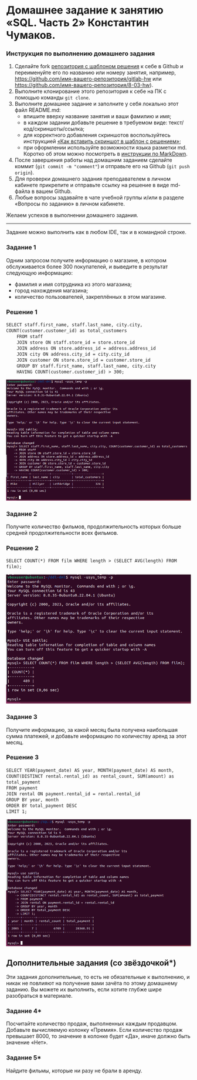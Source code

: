 # Домашнее задание к занятию «SQL. Часть 2» Константин Чумаков.

### Инструкция по выполнению домашнего задания

1. Сделайте fork [репозитория c шаблоном решения](https://github.com/netology-code/sys-pattern-homework) к себе в Github и переименуйте его по названию или номеру занятия, например, https://github.com/имя-вашего-репозитория/gitlab-hw или https://github.com/имя-вашего-репозитория/8-03-hw).
2. Выполните клонирование этого репозитория к себе на ПК с помощью команды `git clone`.
3. Выполните домашнее задание и заполните у себя локально этот файл README.md:
   - впишите вверху название занятия и ваши фамилию и имя;
   - в каждом задании добавьте решение в требуемом виде: текст/код/скриншоты/ссылка;
   - для корректного добавления скриншотов воспользуйтесь инструкцией [«Как вставить скриншот в шаблон с решением»](https://github.com/netology-code/sys-pattern-homework/blob/main/screen-instruction.md);
   - при оформлении используйте возможности языка разметки md. Коротко об этом можно посмотреть в [инструкции по MarkDown](https://github.com/netology-code/sys-pattern-homework/blob/main/md-instruction.md).
4. После завершения работы над домашним заданием сделайте коммит (`git commit -m "comment"`) и отправьте его на Github (`git push origin`).
5. Для проверки домашнего задания преподавателем в личном кабинете прикрепите и отправьте ссылку на решение в виде md-файла в вашем Github.
6. Любые вопросы задавайте в чате учебной группы и/или в разделе «Вопросы по заданию» в личном кабинете.

Желаем успехов в выполнении домашнего задания.

---

Задание можно выполнить как в любом IDE, так и в командной строке.

### Задание 1

Одним запросом получите информацию о магазине, в котором обслуживается более 300 покупателей, и выведите в результат следующую информацию: 
- фамилия и имя сотрудника из этого магазина;
- город нахождения магазина;
- количество пользователей, закреплённых в этом магазине.   

### Решение 1   
```
SELECT staff.first_name, staff.last_name, city.city, COUNT(customer.customer_id) as total_customers
    FROM staff
    JOIN store ON staff.store_id = store.store_id
    JOIN address ON store.address_id = address.address_id
    JOIN city ON address.city_id = city.city_id
    JOIN customer ON store.store_id = customer.store_id
    GROUP BY staff.first_name, staff.last_name, city.city
    HAVING COUNT(customer.customer_id) > 300;

```
![alt text](https://github.com/BudyGun/sql-2/blob/main/images/sq1.png)

### Задание 2

Получите количество фильмов, продолжительность которых больше средней продолжительности всех фильмов.   

### Решение 2   
```
SELECT COUNT(*) FROM film WHERE length > (SELECT AVG(length) FROM film);
```
![alt text](https://github.com/BudyGun/sql-2/blob/main/images/sq2.png)


### Задание 3

Получите информацию, за какой месяц была получена наибольшая сумма платежей, и добавьте информацию по количеству аренд за этот месяц.   

### Решение 3   
```
SELECT YEAR(payment_date) AS year, MONTH(payment_date) AS month,
COUNT(DISTINCT rental.rental_id) as rental_count, SUM(amount) as total_payment
FROM payment
JOIN rental ON payment.rental_id = rental.rental_id
GROUP BY year, month
ORDER BY total_payment DESC
LIMIT 1;
```
![alt text](https://github.com/BudyGun/sql-2/blob/main/images/sq3.png)

## Дополнительные задания (со звёздочкой*)
Эти задания дополнительные, то есть не обязательные к выполнению, и никак не повлияют на получение вами зачёта по этому домашнему заданию. Вы можете их выполнить, если хотите глубже шире разобраться в материале.

### Задание 4*

Посчитайте количество продаж, выполненных каждым продавцом. Добавьте вычисляемую колонку «Премия». Если количество продаж превышает 8000, то значение в колонке будет «Да», иначе должно быть значение «Нет».

### Задание 5*

Найдите фильмы, которые ни разу не брали в аренду.
